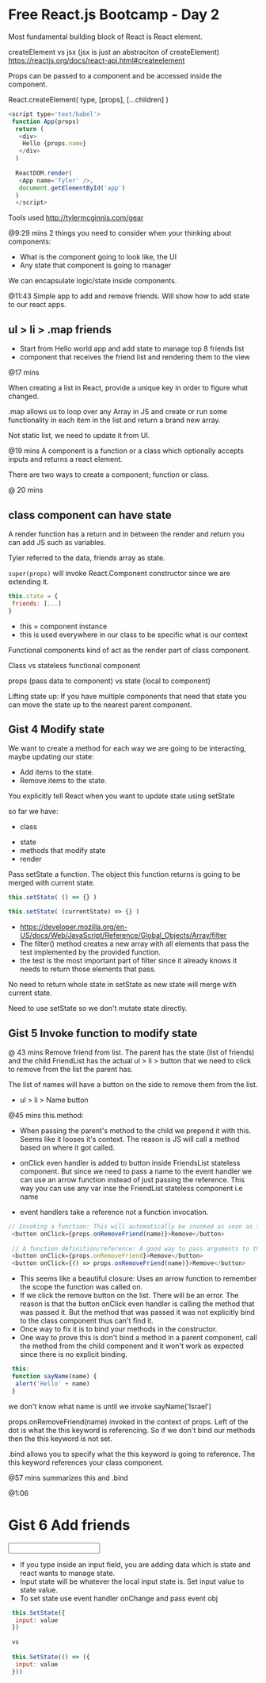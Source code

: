 # Free React.js Bootcamp - Day 2

Most fundamental building block of React is React element.

createElement vs jsx (jsx is just an abstraciton of createElement)
https://reactjs.org/docs/react-api.html#createelement

Props can be passed to a component and be accessed inside the component.

React.createElement(
  type,
  [props],
  [...children]
)

```js
<script type='text/babel'>
 function App(props)
  return (
   <div>
    Hello {props.name}
   </div>
  )
  
  ReactDOM.render(
   <App name='Tyler' />,
   document.getElementById('app')
  )
  </script>
```

Tools used http://tylermcginnis.com/gear 

@9:29 mins
2 things you need to consider when your thinking about components:
* What is the component going to look like, the UI
* Any state that component is going to manager
  
We can encapsulate logic/state inside components.

@11:43 Simple app to add and remove friends. Will show how to add state to our react apps.

## ul > li > .map friends

<FriendsList list={friends}>
  
* Start from Hello world app and add state to manage top 8 friends list
* component that receives the friend list and rendering them to the view

@17 mins

When creating a list in React, provide a unique key in order to figure what changed.

.map allows us to loop over any Array in JS and create or run some functionality in each item in the list and return a brand new array.

Not static list, we need to update it from UI.

@19 mins
A component is a function or a class which optionally accepts inputs and returns a react element.

There are two ways to create a component; function or class.

@ 20 mins
## class component can have state
A render function has a return and in between the render and return you can add JS such as variables.

Tyler referred to the data, friends array as state.

```super(props)``` will invoke React.Component constructor since we are extending it.

```js
this.state = {
 friends: [...]
}
```

* this = component instance
* this is used everywhere in our class to be specific what is our context

Functional components kind of act as the render part of class component.

Class vs stateless functional component

props (pass data to component) 
vs 
state (local to component)

Lifting state up: If you have multiple components that need that state you can move the state up to the nearest parent component.

## Gist 4 Modify state

We want to create a method for each way we are going to be interacting, maybe updating our state: 
* Add items to the state.
* Remove items to the state.

You explicitly tell React when you want to update state using setState

so far we have:
* class 
 - state
 - methods that modify state
  - render 
 
 Pass setState a function. The object this function returns is going to be merged with current state. 
 ```js
 this.setState( () => {} )
 
 this.setState( (currentState) => {} )
 ```
  
* https://developer.mozilla.org/en-US/docs/Web/JavaScript/Reference/Global_Objects/Array/filter
* The filter() method creates a new array with all elements that pass the test implemented by the provided function.
* the test is the most important part of filter since it already knows it needs to return those elements that pass. 

 No need to return whole state in setState as new state will merge with current state.
 
 Need to use setState so we don't mutate state directly.
 
 ## Gist 5 Invoke function to modify state
 @ 43 mins
Remove friend from list. The parent has the state (list of friends) and the child FriendList has the actual ul > li > button that we need to click to remove from the list the parent has. 

The list of names will have a button on the side to remove them from the list.
* ul > li > Name button

@45 mins
this.method: 
* When passing the parent's method to the child we prepend it with this. Seems like it looses it's context. The reason is JS will call a method based on where it got called. 
 
* onClick even handler is added to button inside FriendsList stateless component. But since we need to pass a name to the event handler we can use an arrow function instead of just passing the reference. This way you can use any var inse the FriendList stateless component i.e name
* event handlers take a reference not a function invocation.

```js
// Invoking a function: This will automatically be invoked as soon as the component loads.
 <button onClick={props.onRemoveFriend(name)}>Remove</button>
 
 // A function definition/reference: A good way to pass arguments to the parent's method.
 <button onClick={props.onRemoveFriend}>Remove</button>
 <button onClick={() => props.onRemoveFriend(name)}>Remove</button>
```
* This seems like a beautiful closure: Uses an arrow function to remember the scope the function was called on. 
* If we click the remove button on the list. There will be an error. The reason is that the button onClick even handler is calling the method that was passed it. But the method that was passed it was not explicitly bind to the class component thus can't find it.
* Once way to fix it is to bind your methods in the constructor.
* One way to prove this is don't bind a method in a parent component, call the method from the child component and it won't work as expected since there is no explicit binding.

```js
 this:
 function sayName(name) {
  alert('Hello' + name)
 }
```

we don't know what name is until we invoke sayName('Israel')

props.onRemoveFriend(name) invoked in the context of props. Left of the dot is what the this keyword is referencing. So if we don't bind our methods then the this keyword is not set.

.bind allows you to specify what the this keyword is going to reference. The this keyword references your class component.

@57 mins summarizes this and .bind

@1:06
# Gist 6 Add friends

<input> 

* If you type inside an input field, you are adding data which is state and react wants to manage state.
* Input state will be whatever the local input state is. Set input value to state value.
* To set state use event handler onChange and pass event obj

```js
 this.SetState({
  input: value
 })
 
 vs
 
 this.SetState(() => ({
  input: value
 }))
```
